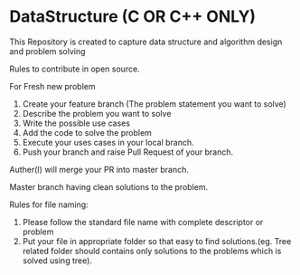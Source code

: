 # DataStructure (C OR C++ ONLY)
This Repository is created to capture data structure and algorithm design and problem solving

Rules to contribute in open source.

For Fresh new problem

1. Create your feature branch (The problem statement you want to solve)
2. Describe the problem you want to solve
3. Write the possible use cases
4. Add the code to solve the problem
5. Execute your uses cases in your local branch.
6. Push your branch and raise Pull Request of your branch.

Auther(I) will merge your PR into master branch.

Master branch having clean solutions to the problem.

Rules for file naming:
1. Please follow the standard file name with complete descriptor or problem
2. Put your file in appropriate  folder so that easy to find solutions.(eg. Tree related folder should contains only solutions to the problems which is solved using tree).

